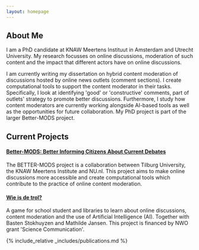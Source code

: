 ```yaml
---
layout: homepage
---
```


## About Me

I am a PhD candidate at KNAW Meertens Instituut in Amsterdam and Utrecht University. My research focusses on online discussions, moderation of such content and the impact that different actors have on online discussions.

I am currently writing my dissertation on hybrid content moderation of discussions hosted by online news outlets (comment sections). I create computational tools to support the content moderator in their tasks. Specifically, I look at identifying 'good' or 'constructive' comments, part of outlets' strategy to promote better discussions. Furthermore, I study how content moderators are currently working alongside AI-based tools as well as the opportunities for future collaboration. My PhD project is part of the larger Better-MODS project.

## Current Projects

#### [Better-MODS: Better Informing Citizens About Current Debates](https://better-mods.uvt.nl/)

The BETTER-MODS project is a collaboration between Tilburg University, the KNAW Meertens Institute and NU.nl. This project aims to make online discussions more accessible and create computational tools which contribute to the practice of online content moderation.

#### [Wie is de trol?](https://www.wie-is-de-trol.nl/)

A game for school student and libraries to learn about online discussions, content moderation and the use of Artificial Intelligence (AI). Together with Basten Stokhuyzen and Mathilde Jansen.
This project is financed by NWO grant 'Science Communication'.


{% include_relative _includes/publications.md %}


